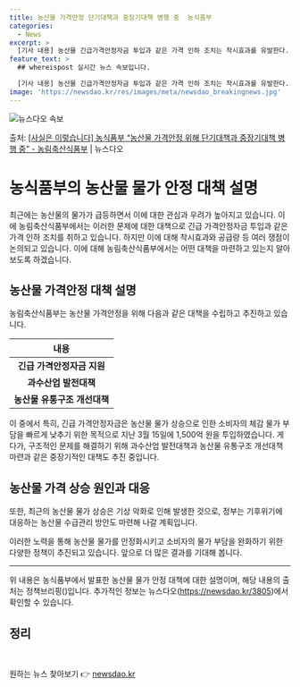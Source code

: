 ```yaml
---
title: 농산물 가격안정 단기대책과 중장기대책 병행 중  농식품부
categories:
  - News
excerpt: >
  [기사 내용] 농산물 긴급가격안정자금 투입과 같은 가격 인하 조치는 착시효과를 유발한다. 공급량이 늘지 않은…
feature_text: >
  ## whereispost 실시간 뉴스 속보입니다.

  [기사 내용] 농산물 긴급가격안정자금 투입과 같은 가격 인하 조치는 착시효과를 유발한다. 공급량이 늘지 않은…
image: 'https://newsdao.kr/res/images/meta/newsdao_breakingnews.jpg'
---
```


![뉴스다오 속보](https://newsdao.kr/res/images/meta/newsdao_breakingnews.jpg)

<p>출처: <a href="https://newsdao.kr/3805" rel="dofollow">[사실은 이렇습니다] 농식품부 “농산물 가격안정 위해 단기대책과 중장기대책 병행 중” - 농림축산식품부</a> | 뉴스다오</p>

<h1>농식품부의 농산물 물가 안정 대책 설명</h1>

<p data-ke-size="size16">최근에는 농산물의 물가가 급등하면서 이에 대한 관심과 우려가 높아지고 있습니다. 이에 농림축산식품부에서는 이러한 문제에 대한 대책으로 긴급 가격안정자금 투입과 같은 가격 인하 조치를 취하고 있습니다. 하지만 이에 대해 착시효과와 공급량 등 여러 쟁점이 논의되고 있습니다. 이에 대해 농림축산식품부에서는 어떤 대책을 마련하고 있는지 알아보도록 하겠습니다.</p>

<h2 data-ke-size="size26">농산물 가격안정 대책 설명</h2>

<p data-ke-size="size16">농림축산식품부는 농산물 가격안정을 위해 다음과 같은 대책을 수립하고 추진하고 있습니다.</p>

<table>
	<thead>
		<tr>
			<th style="text-align: center;">내용</th>
		</tr>
	</thead>
	<tbody>
		<tr>
			<td style="text-align: center; height: 17px;"><b>긴급 가격안정자금 지원</b></td>
		</tr>
		<tr>
			<td style="text-align: center; height: 17px;"><b>과수산업 발전대책</b></td>
		</tr>
		<tr>
			<td style="text-align: center; height: 17px;"><b>농산물 유통구조 개선대책</b></td>
		</tr>
	</tbody>
</table>

<p data-ke-size="size16">이 중에서 특히, 긴급 가격안정자금은 농산물 물가 상승으로 인한 소비자의 체감 물가 부담을 빠르게 낮추기 위한 목적으로 지난 3월 15일에 1,500억 원을 투입하였습니다. 게다가, 구조적인 문제를 해결하기 위해 과수산업 발전대책과 농산물 유통구조 개선대책 마련과 같은 중장기적인 대책도 추진 중입니다.</p>

<h2 data-ke-size="size26">농산물 가격 상승 원인과 대응</h2>

<p data-ke-size="size16">또한, 최근의 농산물 물가 상승은 기상 악화로 인해 발생한 것으로, 정부는 기후위기에 대응하는 농산물 수급관리 방안도 마련해 나갈 계획입니다.</p>

<p data-ke-size="size16">이러한 노력을 통해 농산물 물가를 안정화시키고 소비자의 물가 부담을 완화하기 위한 다양한 정책이 추진되고 있습니다. 앞으로 더 많은 결과를 기대해 봅니다.</p>

<hr>
<p data-ke-size="size16">위 내용은 농식품부에서 발표한 농산물 물가 안정 대책에 대한 설명이며, 해당 내용의 출처는 정책브리핑()입니다. 추가적인 정보는 뉴스다오(<a href="https://newsdao.kr/3805">https://newsdao.kr/3805</a>)에서 확인할 수 있습니다.</p>
<h2 data-ke-size="size26">정리</h2>
<p data-ke-size="size16">&nbsp;</p> 

원하는 뉴스 찾아보기 👉 <a href="https://newsdao.kr" rel="dofollow">newsdao.kr</a>


